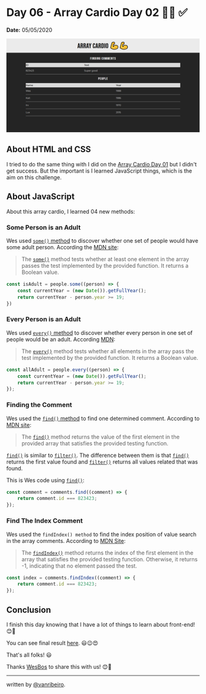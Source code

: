# Day 06 - Array Cardio Day 02 💪💪 ✅

**Date:** 05/05/2020

![Array Cardio](./../../images/challenges/07-array-cardio.png)

## About HTML and CSS

I tried to do the same thing with I did on the [Array Cardio Day 01](./../04%20-%20Array%20Cardio%20Day%201/README.md) but I didn't get success. But the important is I learned JavaScript things, which is the aim on this challenge.

## About JavaScript

About this array cardio, I learned 04 new methods:

### Some Person is an Adult

Wes used [`some()` method](https://developer.mozilla.org/en-US/docs/Web/JavaScript/Reference/Global_Objects/Array/some) to discover whether one set of people would have some adult person. According the [MDN site](https://developer.mozilla.org/en-US/docs/Web/JavaScript/Reference/Global_Objects/Array/some):

> The [`some()`](https://developer.mozilla.org/en-US/docs/Web/JavaScript/Reference/Global_Objects/Array/some) method tests whether at least one element in the array passes the test implemented by the provided function. It returns a Boolean value. 

```javascript
const isAdult = people.some((person) => {
    const currentYear = (new Date()).getFullYear();
    return currentYear - person.year >= 19;
})
```

### Every Person is an Adult

Wes used [`every()` method](https://developer.mozilla.org/en-US/docs/Web/JavaScript/Reference/Global_Objects/Array/every) to discover whether every person in one set of people would be an adult. According [MDN](https://developer.mozilla.org/en-US/docs/Web/JavaScript/Reference/Global_Objects/Array/every):

> The [`every()`](https://developer.mozilla.org/en-US/docs/Web/JavaScript/Reference/Global_Objects/Array/every) method tests whether all elements in the array pass the test implemented by the provided function. It returns a Boolean value.

```javascript
const allAdult = people.every((person) => {
    const currentYear = (new Date()).getFullYear();
    return currentYear - person.year >= 19;
});
```

### Finding the Comment

Wes used the [`find()` method](https://developer.mozilla.org/en-US/docs/Web/JavaScript/Reference/Global_Objects/Array/find) to find one determined comment. According to [MDN site](https://developer.mozilla.org/en-US/docs/Web/JavaScript/Reference/Global_Objects/Array/find):

> The [`find()`](https://developer.mozilla.org/en-US/docs/Web/JavaScript/Reference/Global_Objects/Array/find) method returns the value of the first element in the provided array that satisfies the provided testing function.

[`find()`](https://developer.mozilla.org/en-US/docs/Web/JavaScript/Reference/Global_Objects/Array/find) is similar to [`filter()`](https://developer.mozilla.org/en-US/docs/Web/JavaScript/Reference/Global_Objects/Array/filter). The difference between them is that [`find()`](https://developer.mozilla.org/en-US/docs/Web/JavaScript/Reference/Global_Objects/Array/find) returns the first value found and [`filter()`](https://developer.mozilla.org/en-US/docs/Web/JavaScript/Reference/Global_Objects/Array/filter) returns all values related that was found.

This is Wes code using [`find()`](https://developer.mozilla.org/en-US/docs/Web/JavaScript/Reference/Global_Objects/Array/find):

```javascript
const comment = comments.find((comment) => {
    return comment.id === 823423;
});
```

### Find The Index Comment

Wes used the `findIndex() method` to find the index position of value search in the array comments. According to [MDN Site](https://developer.mozilla.org/en-US/docs/Web/JavaScript/Reference/Global_Objects/Array/findIndex):

> The [`findIndex()`](https://developer.mozilla.org/en-US/docs/Web/JavaScript/Reference/Global_Objects/Array/findIndex) method returns the index of the first element in the array that satisfies the provided testing function. Otherwise, it returns -1, indicating that no element passed the test.

```javascript
const index = comments.findIndex((comment) => {
    return comment.id === 823423;
});
```

## Conclusion

I finish this day knowing that I have a lot of things to learn about front-end!
😊💖

You can see final result [here](https://vanribeiro-30daysofjavascript.netlify.app/challenge-files/07%20-%array%20cardio%20day%202/). 😃😉😍

That's all folks! 😃

Thanks [WesBos](https://github.com/wesbos) to share this with us! 😊💖

---

written by [@vanribeiro](https://github.com/vanribeiro).